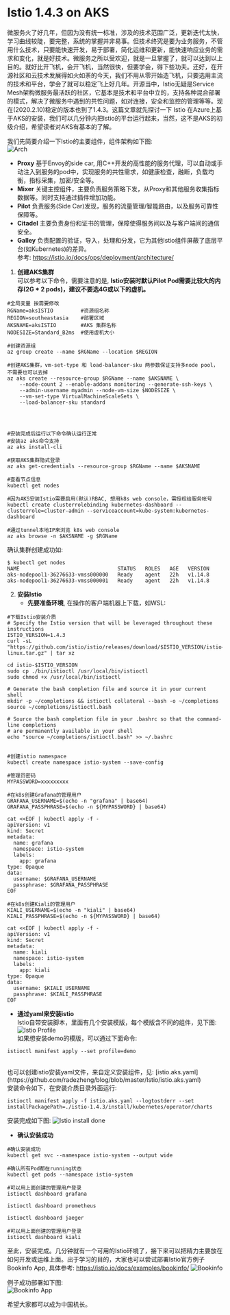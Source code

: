 # Istio 1.4.3 on AKS

微服务火了好几年，但因为没有统一标准，涉及的技术范围广泛，更新迭代太快，学习曲线较陡，要完整，系统的掌握并非易事。但技术终究是要为业务服务，不管用什么技术，只要能快速开发，易于部署，简化运维和更新，能快速响应业务的需求和变化，就是好技术。微服务之所以受欢迎，就是一旦掌握了，就可以达到以上目的。就好比开飞机，会开飞机，当然很快，但要学会，得下些功夫。还好，在开源社区和云技术发展得如火如荼的今天，我们不用从零开始造飞机，只要选用主流的技术和平台，学会了就可以稳定飞上好几年。开源当中，Istio无疑是Service Mesh架构微服务最活跃的社区，它基本是技术和平台中立的，支持各种混合部署的模式，解决了微服务中遇到的共性问题，如对连接，安全和监控的管理等等。现在(2020.2.10)稳定的版本也到了1.4.3。这篇文章就先探讨一下 Istio 在Azure上基于AKS的安装，我们可以几分钟内把Istio的平台运行起来，当然，这不是AKS的初级介绍，希望读者对AKS有基本的了解。

我们先简要介绍一下Istio的主要组件，组件架构如下图:<br/>
![Arch](./images/IstioArch.png) <br/>

* __Proxy__ 基于Envoy的side car, 用C++开发的高性能的服务代理，可以自动或手动注入到服务的pod中，实现服务的共性需求，如健康检查，融断，负载均衡，指标采集，加密/安全等。
* __Mixer__ 关键主控组件，主要负责服务策略下发，从Proxy和其他服务收集指标数据等。同时支持通过插件增加功能。
* __Pilot__ 负责服务(Side Car)发现，服务的流量管理/智能路由，以及服务可靠性保障等。
* __Citadel__ 主要负责身份和证书的管理，保障使得服务间以及与客户端间的通信安全。
* __Galley__ 负责配置的验证，导入，处理和分发，它为其他Istio组件屏蔽了底层平台(如Kubernetes)的差异。<br/>
参考: https://istio.io/docs/ops/deployment/architecture/

1. __创建AKS集群__ <br/>
可以参考以下命令，需要注意的是, __Istio安装时默认Pilot Pod需要比较大的内存(2G * 2 pods)，建议不要选4G或以下的虚机。__
```shell
#全局变量 按需要修改
RGName=aksISTIO         #资源组名称
REGION=southeastasia    #部署区域
AKSNAME=aksISTIO        #AKS 集群名称
NODESIZE=Standard_B2ms  #使用虚机大小

#创建资源组
az group create --name $RGName --location $REGION

#创建AKS集群，vm-set-type 和 load-balancer-sku 两参数保证支持多node pool，不需要也可以去掉
az aks create --resource-group $RGName --name $AKSNAME \
    --node-count 2 --enable-addons monitoring --generate-ssh-keys \
    --admin-username myadmin --node-vm-size $NODESIZE \
    --vm-set-type VirtualMachineScaleSets \
    --load-balancer-sku standard




#安装完成后运行以下命令确认运行正常
#安装az aks命令支持
az aks install-cli

#获取AKS集群隐式登录
az aks get-credentials --resource-group $RGName --name $AKSNAME

#查看节点信息
kubectl get nodes

#因为AKS安装Istio需要启用(默认)RBAC, 想用k8s web console，需授权给服务帐号
kubectl create clusterrolebinding kubernetes-dashboard --clusterrole=cluster-admin --serviceaccount=kube-system:kubernetes-dashboard

#通过tunnel本地IP来浏览 k8s web console
az aks browse -n $AKSNAME -g $RGName
```

确认集群创建成功如:
```console
$ kubectl get nodes
NAME                                STATUS   ROLES   AGE   VERSION
aks-nodepool1-36276633-vmss000000   Ready    agent   22h   v1.14.8
aks-nodepool1-36276633-vmss000001   Ready    agent   22h   v1.14.8
```
2. __安装Istio__
    * __先要准备环境__, 在操作的客户端机器上下载，如WSL:
```shell
#下载Istio安装介质
# Specify the Istio version that will be leveraged throughout these instructions
ISTIO_VERSION=1.4.3
curl -sL "https://github.com/istio/istio/releases/download/$ISTIO_VERSION/istio-$ISTIO_VERSION-linux.tar.gz" | tar xz

cd istio-$ISTIO_VERSION
sudo cp ./bin/istioctl /usr/local/bin/istioctl
sudo chmod +x /usr/local/bin/istioctl

# Generate the bash completion file and source it in your current shell
mkdir -p ~/completions && istioctl collateral --bash -o ~/completions
source ~/completions/istioctl.bash

# Source the bash completion file in your .bashrc so that the command-line completions
# are permanently available in your shell
echo "source ~/completions/istioctl.bash" >> ~/.bashrc


#创建istio namespace
kubectl create namespace istio-system --save-config

#管理员密码
MYPASSWORD=xxxxxxxxx

#在k8s创建Grafana的管理用户
GRAFANA_USERNAME=$(echo -n "grafana" | base64)
GRAFANA_PASSPHRASE=$(echo -n ${MYPASSWORD} | base64)

cat <<EOF | kubectl apply -f -
apiVersion: v1
kind: Secret
metadata:
  name: grafana
  namespace: istio-system
  labels:
    app: grafana
type: Opaque
data:
  username: $GRAFANA_USERNAME
  passphrase: $GRAFANA_PASSPHRASE
EOF

#在k8s创建Kiali的管理用户
KIALI_USERNAME=$(echo -n "kiali" | base64)
KIALI_PASSPHRASE=$(echo -n ${MYPASSWORD} | base64)

cat <<EOF | kubectl apply -f -
apiVersion: v1
kind: Secret
metadata:
  name: kiali
  namespace: istio-system
  labels:
    app: kiali
type: Opaque
data:
  username: $KIALI_USERNAME
  passphrase: $KIALI_PASSPHRASE
EOF
```

* __通过yaml来安装istio__ <br/>
    Istio自带安装脚本，里面有几个安装模版，每个模版含不同的组件，见下图:
    ![Istio Profile](./images/IstioProfile.png) <br/>
    如果想安装demo的模版，可以通过下面命令:
```shell
istioctl manifest apply --set profile=demo
```
<br/>
也可以创建istio安装yaml文件，来自定义安装组件，见: [istio.aks.yaml](https://github.com/radezheng/blog/blob/master/Istio/istio.aks.yaml) <br/>
安装命令如下，在安装介质目录外面运行:

```shell
istioctl manifest apply -f istio.aks.yaml --logtostderr --set installPackagePath=./istio-1.4.3/install/kubernetes/operator/charts
```
安装完成如下图:
![Istio install done](./images/istioInstallDone.png)

* __确认安装成功__
```shell
#确认安装成功
kubectl get svc --namespace istio-system --output wide

#确认所有Pod都在running状态
kubectl get pods --namespace istio-system

#可以用上面创建的管理用户登录
istioctl dashboard grafana

istioctl dashboard prometheus

istioctl dashboard jaeger

#可以用上面创建的管理用户登录
istioctl dashboard kiali
```

至此，安装完成。几分钟就有一个可用的Istio环境了，接下来可以把精力主要放在如何开发或运维上面。出于学习的目的，大家也可以尝试部署Istio官方例子Bookinfo App, 具体参考: https://istio.io/docs/examples/bookinfo/
![Bookinfo](./images/withistio.svg) <br/>

例子成功部署如下图:<br/>
![Bookinfo App](./images/bookinfo.png) <br/>

希望大家都可以成为中国机长。

